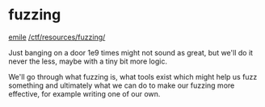 # fuzzing

[emile](/about#contact) [/ctf/resources/fuzzing/](/ctf/resources/fuzzing/)

Just banging on a door 1e9 times might not sound as great, but we'll do it never the less, maybe with a tiny bit more logic.

We'll go through what fuzzing is, what tools exist which might help us fuzz something and ultimately what we can do to make our fuzzing more effective, for example writing one of our own.